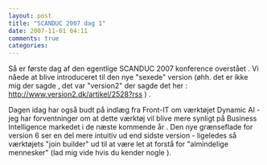 ```yaml
---
layout: post
title: "SCANDUC 2007 dag 1"
date: 2007-11-01 04:11
comments: true 
categories: 
---
```

Så er første dag af den egentlige SCANDUC 2007 konference overstået . Vi nåede at blive introduceret  til den nye "sexede" version (øhh. det er ikke mig der sagde , det var "version2" der sagde det her : <a href="http://www.version2.dk/artikel/2528?rss" title="http://www.version2.dk/artikel/2528?rss ">http://www.version2.dk/artikel/2528?rss </a>)  .

Dagen idag har også budt på indlæg fra Front-IT om værktøjet Dynamic AI - jeg har forventninger om at dette værktøj vil blive mere synligt på Business Intelligence markedet i de næste kommende år . Den nye grænseflade for version 6 ser en del mere intuitiv ud end sidste version - ligeledes så værktøjets "join builder" ud til at være let at forstå for "almindelige mennesker" (lad mig vide hvis du kender nogle ).
